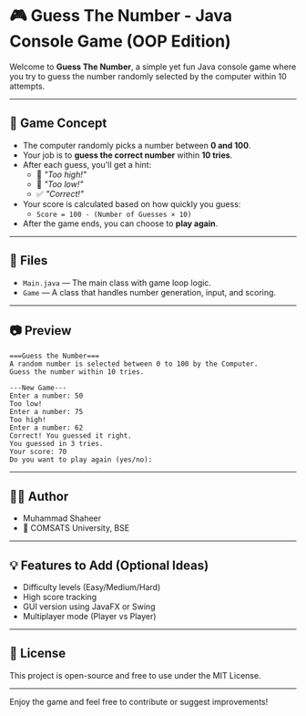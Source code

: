 # 🎮 Guess The Number - Java Console Game (OOP Edition)

Welcome to **Guess The Number**, a simple yet fun Java console game where you try to guess the number randomly selected by the computer within 10 attempts.

---

## 🧠 Game Concept

- The computer randomly picks a number between **0 and 100**.
- Your job is to **guess the correct number** within **10 tries**.
- After each guess, you'll get a hint:
  - 🔼 *"Too high!"*
  - 🔽 *"Too low!"*
  - ✅ *"Correct!"*
- Your score is calculated based on how quickly you guess:
  - `Score = 100 - (Number of Guesses × 10)`
- After the game ends, you can choose to **play again**.


---

## 📁 Files
- `Main.java` — The main class with game loop logic.
- `Game` — A class that handles number generation, input, and scoring.

---

## 📷 Preview

```
===Guess the Number===
A random number is selected between 0 to 100 by the Computer.
Guess the number within 10 tries.

---New Game---
Enter a number: 50
Too low!
Enter a number: 75
Too high!
Enter a number: 62
Correct! You guessed it right.
You guessed in 3 tries.
Your score: 70
Do you want to play again (yes/no):
```

---

## 🧑‍💻 Author
- Muhammad Shaheer
- 📍 COMSATS University, BSE

---

## 💡 Features to Add (Optional Ideas)
- Difficulty levels (Easy/Medium/Hard)
- High score tracking
- GUI version using JavaFX or Swing
- Multiplayer mode (Player vs Player)

---

## 📃 License

This project is open-source and free to use under the MIT License.

---

Enjoy the game and feel free to contribute or suggest improvements!
